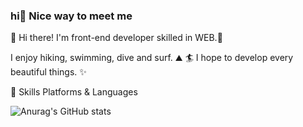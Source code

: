 ### hi🤞 Nice way to meet me
   

👋  Hi there! I'm front-end developer skilled in WEB.🚀

I enjoy hiking, swimming, dive and surf. ⛰ 🏄
I hope to develop every beautiful things. ✨

💪 Skills
Platforms & Languages


![Anurag's GitHub stats](https://github-readme-stats.vercel.app/api?username=cule97&show_icons=true&theme=radical)
   
